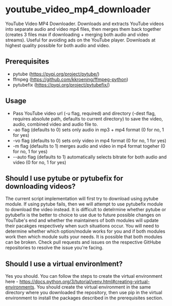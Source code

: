 # youtube_video_mp4_downloader
YouTube Video MP4 Downloader. Downloads and extracts YouTube videos into separate audio and video mp4 files, then merges them back together (creates 3 files max if downloading + merging both audio and video streams). Useful for avoiding ads on the YouTube player. Downloads at highest quality possible for both audio and video.


## Prerequisites
- pytube (https://pypi.org/project/pytube/)
- ffmpeg (https://github.com/kkroening/ffmpeg-python)
- pytubefix (https://pypi.org/project/pytubefix/)


## Usage
* Pass YouTube video url (-u flag, required) and directory (-dest flag, requires absolute path, defaults to current directory) to save the video, audio, combined video and audio file to.
* -ao flag (defaults to 0) sets only audio in mp3 + mp4 format (0 for no, 1 for yes)
* -vo flag (defaults to 0) sets only video in mp4 format (0 for no, 1 for yes)
* -m flag (defaults to 1) merges audio and video in mp4 format togeher (0 for no, 1 for yes)
* --auto flag (defaults to 1) automatically selects bitrate for both audio and video (0 for no, 1 for yes)


## Should I use pytube or pytubefix for downloading videos?
The current script implementation will first try to download using pytube module. If using pytube fails, then we will attempt to use pytubefix module to download the video instead.
It is difficult to detelrmine whether pytube or pytubefix is the better to choice to use due to future possible changes on YouTube's end and whether the maintainers of both modules will update their pacakges respectively when such situations occur.
You will need to determine whether which option/module works for you and if both modules work then which module suits your needs. It is possible that both modules can be broken. Check pull requests and issues on the respective GitHube repositories to resolve the issue you're facing.


## Should I use a virtual environlment?
Yes you should. You can follow the steps to create the virtual environment here - https://docs.python.org/3/tutorial/venv.html#creating-virtual-environments. You should create the virtual environment in the same directory where you downloaded the repository, then use pip in the virtual environment to install the packages described in the prerequisites section.
